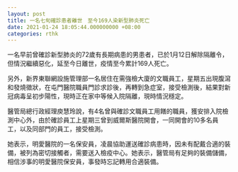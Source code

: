 ```yaml
---
layout: post
title: 一名七旬確診患者離世　至今169人染新型肺炎死亡
date: 2021-01-24 18:05:44.000000000 +08:00
categories: rthk
---
```


一名早前曾確診新型肺炎的72歲有長期病患的男患者，已於1月12日解除隔離令，但情況繼續惡化，延至今日離世，疫情至今累計169人死亡。

另外，新界東聯網設施管理部一名居住在需強檢大廈的文職員工，星期五出現腹瀉和發燒徵狀，在屯門醫院職員門診求診後，再轉到急症室，接受檢測後，結果對新冠病毒呈初步陽性，現時正在家中等候入院隔離，現時情況穩定。

醫管局總行政經理庾慧玲說，有4名曾與確診文職員工用饍的職員，獲安排入院檢測中心外，由於確診員工上星期三曾到威爾斯醫院開會，一同開會的10多名員工，以及同部門的員工，接受檢測。

她表示，明愛醫院的一名保安員，凌晨協助運送確診病患時，因未有配戴合適的裝備，被列為密切接觸者，需要送入檢疫中心。她表示，醫管局有足夠的裝備儲備，相信涉事的明愛醫院保安員，事發時忘記轉用合適裝備。
